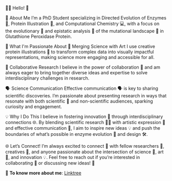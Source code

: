 👩‍🔬 Hello! 👋

🌟 About Me
I’m a PhD Student specializing in Directed Evolution of Enzymes 🔬, Protein Illustration 🎨, and Computational Chemistry 💻, with a focus on the evolutionary 🌱 and epistatic analysis 🔄 of the mutational landscape 🧬 in Glutathione Peroxidase Protein.

🔬 What I'm Passionate About
🎨 Merging Science with Art
I use creative protein illustrations 🎨 to transform complex data into visually impactful representations, making science more engaging and accessible for all.

🤝 Collaborative Research
I believe in the power of collaboration 🤝 and am always eager to bring together diverse ideas and expertise to solve interdisciplinary challenges in research.

🗣️ Science Communication
Effective communication 🗣️ is key to sharing scientific discoveries. I’m passionate about presenting research in ways that resonate with both scientific 🔬 and non-scientific audiences, sparking curiosity and engagement.

💡 Why I Do This
I believe in fostering innovation 🚀 through interdisciplinary connections 🌐. By blending scientific research 🧑‍🔬 with artistic expression 🎨 and effective communication 💬, I aim to inspire new ideas 💡 and push the boundaries of what’s possible in enzyme evolution 🔄 and design 🛠️.

🌐 Let’s Connect!
I’m always excited to connect 🤗 with fellow researchers 🔬, creatives 🎨, and anyone passionate about the intersection of science 🧬, art 🎨, and innovation 💡. Feel free to reach out if you’re interested in collaborating 🤝 or discussing new ideas! 💬

🔗 **To know more about me**: [Linktree](https://linktr.ee/nd_7)
